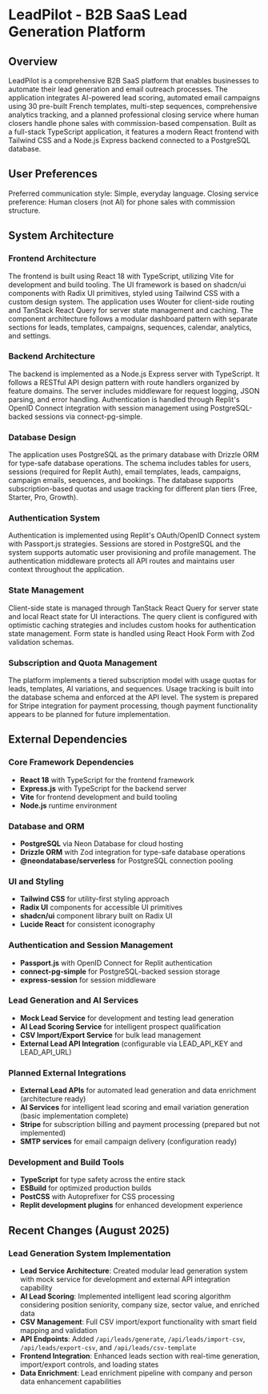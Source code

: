 # LeadPilot - B2B SaaS Lead Generation Platform

## Overview

LeadPilot is a comprehensive B2B SaaS platform that enables businesses to automate their lead generation and email outreach processes. The application integrates AI-powered lead scoring, automated email campaigns using 30 pre-built French templates, multi-step sequences, comprehensive analytics tracking, and a planned professional closing service where human closers handle phone sales with commission-based compensation. Built as a full-stack TypeScript application, it features a modern React frontend with Tailwind CSS and a Node.js Express backend connected to a PostgreSQL database.

## User Preferences

Preferred communication style: Simple, everyday language.
Closing service preference: Human closers (not AI) for phone sales with commission structure.

## System Architecture

### Frontend Architecture
The frontend is built using React 18 with TypeScript, utilizing Vite for development and build tooling. The UI framework is based on shadcn/ui components with Radix UI primitives, styled using Tailwind CSS with a custom design system. The application uses Wouter for client-side routing and TanStack React Query for server state management and caching. The component architecture follows a modular dashboard pattern with separate sections for leads, templates, campaigns, sequences, calendar, analytics, and settings.

### Backend Architecture
The backend is implemented as a Node.js Express server with TypeScript. It follows a RESTful API design pattern with route handlers organized by feature domains. The server includes middleware for request logging, JSON parsing, and error handling. Authentication is handled through Replit's OpenID Connect integration with session management using PostgreSQL-backed sessions via connect-pg-simple.

### Database Design
The application uses PostgreSQL as the primary database with Drizzle ORM for type-safe database operations. The schema includes tables for users, sessions (required for Replit Auth), email templates, leads, campaigns, campaign emails, sequences, and bookings. The database supports subscription-based quotas and usage tracking for different plan tiers (Free, Starter, Pro, Growth).

### Authentication System
Authentication is implemented using Replit's OAuth/OpenID Connect system with Passport.js strategies. Sessions are stored in PostgreSQL and the system supports automatic user provisioning and profile management. The authentication middleware protects all API routes and maintains user context throughout the application.

### State Management
Client-side state is managed through TanStack React Query for server state and local React state for UI interactions. The query client is configured with optimistic caching strategies and includes custom hooks for authentication state management. Form state is handled using React Hook Form with Zod validation schemas.

### Subscription and Quota Management
The platform implements a tiered subscription model with usage quotas for leads, templates, AI variations, and sequences. Usage tracking is built into the database schema and enforced at the API level. The system is prepared for Stripe integration for payment processing, though payment functionality appears to be planned for future implementation.

## External Dependencies

### Core Framework Dependencies
- **React 18** with TypeScript for the frontend framework
- **Express.js** with TypeScript for the backend server
- **Vite** for frontend development and build tooling
- **Node.js** runtime environment

### Database and ORM
- **PostgreSQL** via Neon Database for cloud hosting
- **Drizzle ORM** with Zod integration for type-safe database operations
- **@neondatabase/serverless** for PostgreSQL connection pooling

### UI and Styling
- **Tailwind CSS** for utility-first styling approach
- **Radix UI** components for accessible UI primitives
- **shadcn/ui** component library built on Radix UI
- **Lucide React** for consistent iconography

### Authentication and Session Management
- **Passport.js** with OpenID Connect for Replit authentication
- **connect-pg-simple** for PostgreSQL-backed session storage
- **express-session** for session middleware

### Lead Generation and AI Services
- **Mock Lead Service** for development and testing lead generation
- **AI Lead Scoring Service** for intelligent prospect qualification
- **CSV Import/Export Service** for bulk lead management
- **External Lead API Integration** (configurable via LEAD_API_KEY and LEAD_API_URL)

### Planned External Integrations
- **External Lead APIs** for automated lead generation and data enrichment (architecture ready)
- **AI Services** for intelligent lead scoring and email variation generation (basic implementation complete)
- **Stripe** for subscription billing and payment processing (prepared but not implemented)
- **SMTP services** for email campaign delivery (configuration ready)

### Development and Build Tools
- **TypeScript** for type safety across the entire stack
- **ESBuild** for optimized production builds
- **PostCSS** with Autoprefixer for CSS processing
- **Replit development plugins** for enhanced development experience

## Recent Changes (August 2025)

### Lead Generation System Implementation
- **Lead Service Architecture**: Created modular lead generation system with mock service for development and external API integration capability
- **AI Lead Scoring**: Implemented intelligent lead scoring algorithm considering position seniority, company size, sector value, and enriched data
- **CSV Management**: Full CSV import/export functionality with smart field mapping and validation
- **API Endpoints**: Added `/api/leads/generate`, `/api/leads/import-csv`, `/api/leads/export-csv`, and `/api/leads/csv-template`
- **Frontend Integration**: Enhanced leads section with real-time generation, import/export controls, and loading states
- **Data Enrichment**: Lead enrichment pipeline with company and person data enhancement capabilities